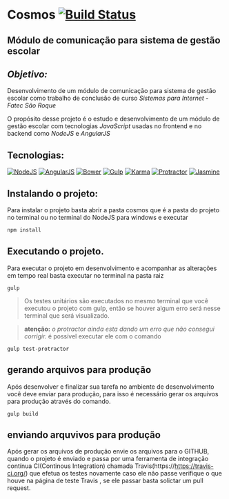 # Cosmos [![Build Status](https://travis-ci.org/heltonss/cosmos.svg?branch=master)](https://travis-ci.org/heltonss/cosmos)
## Módulo de comunicação para sistema de gestão escolar

## **_Objetivo:_**

Desenvolvimento de um módulo de comunicação para sistema de gestão escolar como trabalho de conclusão de curso _Sistemas para Internet - Fatec São Roque_

O propósito desse projeto é o estudo e desenvolvimento de um módulo de gestão escolar com tecnologias _JavaScript_ usadas no frontend e no backend como _NodeJS_ e _AngularJS_ 


## Tecnologias:
[![NodeJS](https://img.shields.io/badge/NodeJS-v6.5.0-blue.svg?style=flat-square)](nodejs)
[![AngularJS](https://img.shields.io/badge/AngularJS-v1.6.1-blue.svg)](AngularJS)
[![Bower](https://img.shields.io/badge/bower-v3.3.7-yellowgreen.svg)](bower.io)
[![Gulp](https://img.shields.io/badge/Gulp-v1.2.2-yellowgreen.svg)](Gulp)
[![Karma](https://img.shields.io/badge/Karma-v1.0-yellowgreen.svg)](Karma)
[![Protractor](https://img.shields.io/badge/Protractor-v5.0.0-yellowgreen.svg)](Protractor)
[![Jasmine](https://img.shields.io/badge/Jasmine-v2.5.5-yellowgreen.svg)](Jasmine)

## Instalando o projeto:
Para instalar o projeto basta abrir a pasta cosmos que é a pasta do projeto no terminal ou no terminal do NodeJS para windows e executar
```js
npm install
```

## Executando o projeto.
Para executar o projeto em desenvolvimento e acompanhar as alterações em tempo real basta executar no terminal na pasta raiz
```
gulp 
```

>Os testes unitários são executados no mesmo terminal que você executou o projeto com gulp, então se houver algum erro será nesse terminal que será visualizado.

>**atenção:** _o protractor ainda esta dando um erro que não consegui corrigir._ é possível executar ele com o comando
```
gulp test-protractor
```

## gerando arquivos para produção
Após desenvolver e finalizar sua tarefa no ambiente de desenvolvimento você deve enviar para produção, para isso é necessário gerar os arquivos para produção através do comando.
```
gulp build
```

## enviando arquvivos para produção
Após gerar os arquivos de produção envie os arquivos para o GITHUB, quando o projeto é enviado e passa por uma ferramenta de integração contínua CI(Continous Integration) chamada Travis(https://https://travis-ci.org/) que efetua os testes novamente caso ele não passe verifique o que houve na página de teste Travis , se ele passar basta solictar um pull request.
